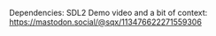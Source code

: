 Dependencies: SDL2
Demo video and a bit of context: https://mastodon.social/@sqx/113476622271559306
